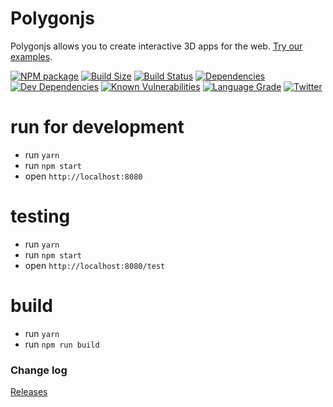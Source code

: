 # Polygonjs

Polygonjs allows you to create interactive 3D apps for the web. [Try our examples](https://polygonjs.com/).

[![NPM package][npm]][npm-url]
[![Build Size][build-size]][build-size-url]
[![Build Status][build-status]][build-status-url]
[![Dependencies][dependencies]][dependencies-url]
[![Dev Dependencies][dev-dependencies]][dev-dependencies-url]
[![Known Vulnerabilities][snyk]][snyk-url]
[![Language Grade][lgtm]][lgtm-url]
[![Twitter](https://img.shields.io/twitter/follow/polygonjs.svg?style=social&label=Follow)](https://twitter.com/intent/follow?screen_name=polygonjs)

# run for development

-   run `yarn`
-   run `npm start`
-   open `http://localhost:8080`

# testing

-   run `yarn`
-   run `npm start`
-   open `http://localhost:8080/test`

# build

-   run `yarn`
-   run `npm run build`

### Change log

[Releases](https://github.com/polygonjs/polygonjs-engine/releases)

[npm]: https://img.shields.io/npm/v/three.svg
[npm-url]: https://www.npmjs.com/package/polygonjs-engine
[build-size]: https://badgen.net/bundlephobia/minzip/polygonjs-engine
[build-size-url]: https://bundlephobia.com/result?p=polygonjs-engine
[build-status]: https://travis-ci.org/polygonjs/polygonjs-engine.svg?branch=dev
[build-status-url]: https://travis-ci.org/polygonjs/polygonjs-engine
[dependencies]: https://img.shields.io/david/polygonjs/polygonjs-engine.svg
[dependencies-url]: https://david-dm.org/polygonjs/polygonjs-engine
[dev-dependencies]: https://img.shields.io/david/dev/polygonjs/polygonjs-engine.svg
[dev-dependencies-url]: https://david-dm.org/polygonjs/polygonjs-engine#info=devDependencies
[snyk]: https://snyk.io/test/github/polygonjs/polygonjs-engine/badge.svg?targetFile=package.json
[snyk-url]: https://snyk.io/test/github/polygonjs/polygonjs-engine?targetFile=package.json
[lgtm]: https://img.shields.io/lgtm/grade/javascript/g/polygonjs/polygonjs-engine.svg?label=code%20quality
[lgtm-url]: https://lgtm.com/projects/g/polygonjs/polygonjs-engine/
